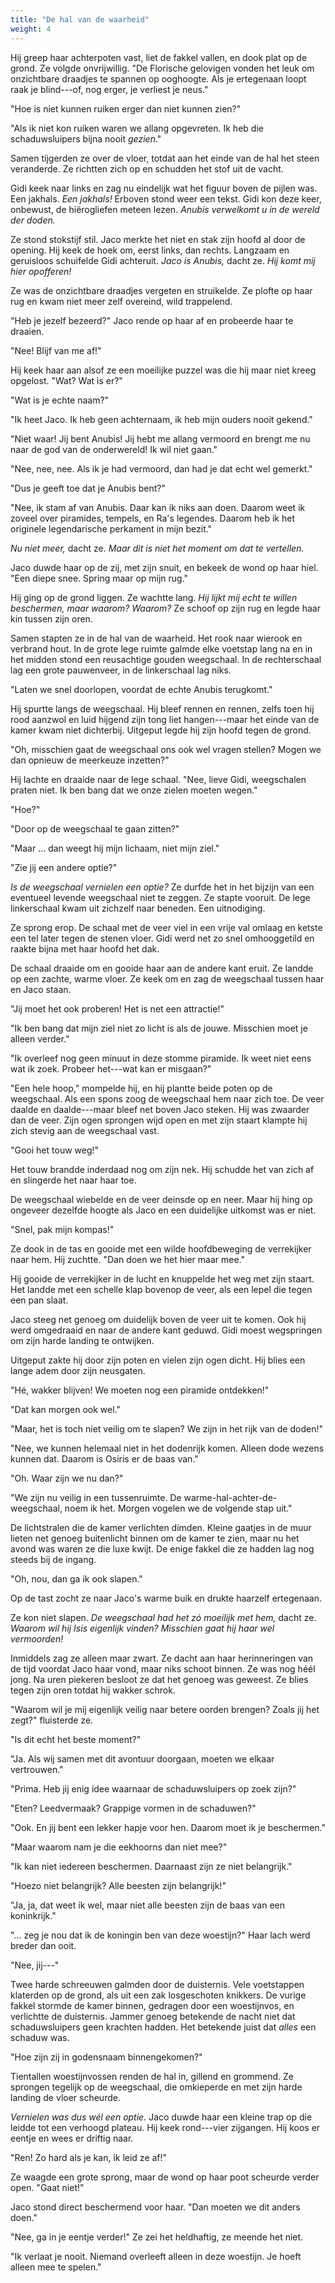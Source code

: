 ```yaml
---
title: "De hal van de waarheid"
weight: 4
---
```


Hij greep haar achterpoten vast, liet de fakkel vallen, en dook plat op de grond. Ze volgde onvrijwillig. "De Florische gelovigen vonden het leuk om onzichtbare draadjes te spannen op ooghoogte. Als je ertegenaan loopt raak je blind---of, nog erger, je verliest je neus."

"Hoe is niet kunnen ruiken erger dan niet kunnen zien?"

"Als ik niet kon ruiken waren we allang opgevreten. Ik heb die schaduwsluipers bijna nooit _gezien_."

Samen tijgerden ze over de vloer, totdat aan het einde van de hal het steen veranderde. Ze richtten zich op en schudden het stof uit de vacht.

Gidi keek naar links en zag nu eindelijk wat het figuur boven de pijlen was. Een jakhals. *Een jakhals!* Erboven stond weer een tekst. Gidi kon deze keer, onbewust, de hiërogliefen meteen lezen. *Anubis verwelkomt u in de wereld der doden.*

Ze stond stokstijf stil. Jaco merkte het niet en stak zijn hoofd al door de opening. Hij keek de hoek om, eerst links, dan rechts. Langzaam en geruisloos schuifelde Gidi achteruit. _Jaco is Anubis,_ dacht ze. _Hij komt mij hier opofferen!_

Ze was de onzichtbare draadjes vergeten en struikelde. Ze plofte op haar rug en kwam niet meer zelf overeind, wild trappelend.

"Heb je jezelf bezeerd?" Jaco rende op haar af en probeerde haar te draaien.

"Nee! Blijf van me af!"

Hij keek haar aan alsof ze een moeilijke puzzel was die hij maar niet kreeg opgelost. "Wat? Wat is er?"

"Wat is je echte naam?"

"Ik heet Jaco. Ik heb geen achternaam, ik heb mijn ouders nooit gekend."

"Niet waar! Jij bent Anubis! Jij hebt me allang vermoord en brengt me nu naar de god van de onderwereld! Ik wil niet gaan."

"Nee, nee, nee. Als ik je had vermoord, dan had je dat echt wel gemerkt."

"Dus je geeft toe dat je Anubis bent?"

"Nee, ik stam af van Anubis. Daar kan ik niks aan doen. Daarom weet ik zoveel over piramides, tempels, en Ra's legendes. Daarom heb ik het originele legendarische perkament in mijn bezit."

_Nu niet meer,_ dacht ze. _Maar dit is niet het moment om dat te vertellen._ 

Jaco duwde haar op de zij, met zijn snuit, en bekeek de wond op haar hiel. "Een diepe snee. Spring maar op mijn rug."

Hij ging op de grond liggen. Ze wachtte lang. _Hij lijkt mij echt te willen beschermen, maar waarom? Waarom?_ Ze schoof op zijn rug en legde haar kin tussen zijn oren.

Samen stapten ze in de hal van de waarheid. Het rook naar wierook en verbrand hout. In de grote lege ruimte galmde elke voetstap lang na en in het midden stond een reusachtige gouden weegschaal. In de rechterschaal lag een grote pauwenveer, in de linkerschaal lag niks.

"Laten we snel doorlopen, voordat de echte Anubis terugkomt."

Hij spurtte langs de weegschaal. Hij bleef rennen en rennen, zelfs toen hij rood aanzwol en luid hijgend zijn tong liet hangen---maar het einde van de kamer kwam niet dichterbij. Uitgeput legde hij zijn hoofd tegen de grond.

"Oh, misschien gaat de weegschaal ons ook wel vragen stellen? Mogen we dan opnieuw de meerkeuze inzetten?"

Hij lachte en draaide naar de lege schaal. "Nee, lieve Gidi, weegschalen praten niet. Ik ben bang dat we onze zielen moeten wegen."

"Hoe?"

"Door op de weegschaal te gaan zitten?"

"Maar ... dan weegt hij mijn lichaam, niet mijn ziel."

"Zie jij een andere optie?"

_Is de weegschaal vernielen een optie?_ Ze durfde het in het bijzijn van een eventueel levende weegschaal niet te zeggen. Ze stapte vooruit. De lege linkerschaal kwam uit zichzelf naar beneden. Een uitnodiging.

Ze sprong erop. De schaal met de veer viel in een vrije val omlaag en ketste een tel later tegen de stenen vloer. Gidi werd net zo snel omhooggetild en raakte bijna met haar hoofd het dak.

De schaal draaide om en gooide haar aan de andere kant eruit. Ze landde op een zachte, warme vloer. Ze keek om en zag de weegschaal tussen haar en Jaco staan.

"Jij moet het ook proberen! Het is net een attractie!"

"Ik ben bang dat mijn ziel niet zo licht is als de jouwe. Misschien moet je alleen verder."

"Ik overleef nog geen minuut in deze stomme piramide. Ik weet niet eens wat ik zoek. Probeer het---wat kan er misgaan?"

"Een hele hoop," mompelde hij, en hij plantte beide poten op de weegschaal. Als een spons zoog de weegschaal hem naar zich toe. De veer daalde en daalde---maar bleef net boven Jaco steken. Hij was zwaarder dan de veer. Zijn ogen sprongen wijd open en met zijn staart klampte hij zich stevig aan de weegschaal vast.

"Gooi het touw weg!"

Het touw brandde inderdaad nog om zijn nek. Hij schudde het van zich af en slingerde het naar haar toe.

De weegschaal wiebelde en de veer deinsde op en neer. Maar hij hing op ongeveer dezelfde hoogte als Jaco en een duidelijke uitkomst was er niet.

"Snel, pak mijn kompas!"

Ze dook in de tas en gooide met een wilde hoofdbeweging de verrekijker naar hem. Hij zuchtte. "Dan doen we het hier maar mee."

Hij gooide de verrekijker in de lucht en knuppelde het weg met zijn staart. Het landde met een schelle klap bovenop de veer, als een lepel die tegen een pan slaat.

Jaco steeg net genoeg om duidelijk boven de veer uit te komen. Ook hij werd omgedraaid en naar de andere kant geduwd. Gidi moest wegspringen om zijn harde landing te ontwijken.

Uitgeput zakte hij door zijn poten en vielen zijn ogen dicht. Hij blies een lange adem door zijn neusgaten.

"Hé, wakker blijven! We moeten nog een piramide ontdekken!"

"Dat kan morgen ook wel."

"Maar, het is toch niet veilig om te slapen? We zijn in het rijk van de doden!"

"Nee, we kunnen helemaal niet in het dodenrijk komen. Alleen dode wezens kunnen dat. Daarom is Osiris er de baas van."

"Oh. Waar zijn we nu dan?"

"We zijn nu veilig in een tussenruimte. De warme-hal-achter-de-weegschaal, noem ik het. Morgen vogelen we de volgende stap uit."

De lichtstralen die de kamer verlichten dimden. Kleine gaatjes in de muur lieten net genoeg buitenlicht binnen om de kamer te zien, maar nu het avond was waren ze die luxe kwijt. De enige fakkel die ze hadden lag nog steeds bij de ingang.

"Oh, nou, dan ga ik ook slapen."

Op de tast zocht ze naar Jaco's warme buik en drukte haarzelf ertegenaan.

Ze kon niet slapen. _De weegschaal had het zó moeilijk met hem,_ dacht ze. _Waarom wil hij Isis eigenlijk vinden? Misschien gaat hij haar wel vermoorden!_

Inmiddels zag ze alleen maar zwart. Ze dacht aan haar herinneringen van de tijd voordat Jaco haar vond, maar niks schoot binnen. Ze was nog héél jong. Na uren piekeren besloot ze dat het genoeg was geweest. Ze blies tegen zijn oren totdat hij wakker schrok.

"Waarom wil je mij eigenlijk veilig naar betere oorden brengen? Zoals jij het zegt?" fluisterde ze.

"Is dit echt het beste moment?"

"Ja. Als wij samen met dit avontuur doorgaan, moeten we elkaar vertrouwen."

"Prima. Heb jij enig idee waarnaar de schaduwsluipers op zoek zijn?"

"Eten? Leedvermaak? Grappige vormen in de schaduwen?"

"Ook. En jij bent een lekker hapje voor hen. Daarom moet ik je beschermen."

"Maar waarom nam je die eekhoorns dan niet mee?"

"Ik kan niet iedereen beschermen. Daarnaast zijn ze niet belangrijk."

"Hoezo niet belangrijk? Alle beesten zijn belangrijk!"

"Ja, ja, dat weet ik wel, maar niet alle beesten zijn de baas van een koninkrijk."

"... zeg je nou dat ik de koningin ben van deze woestijn?" Haar lach werd breder dan ooit.

"Nee, jij---"

Twee harde schreeuwen galmden door de duisternis. Vele voetstappen klaterden op de grond, als uit een zak losgeschoten knikkers. De vurige fakkel stormde de kamer binnen, gedragen door een woestijnvos, en verlichtte de duisternis. Jammer genoeg betekende de nacht niet dat schaduwsluipers geen krachten hadden. Het betekende juist dat _alles_ een schaduw was.

"Hoe zijn zij in godensnaam binnengekomen?"

Tientallen woestijnvossen renden de hal in, gillend en grommend. Ze sprongen tegelijk op de weegschaal, die omkieperde en met zijn harde landing de vloer scheurde.

_Vernielen was dus wél een optie._ Jaco duwde haar een kleine trap op die leidde tot een verhoogd plateau. Hij keek rond---vier zijgangen. Hij koos er eentje en wees er driftig naar.

"Ren! Zo hard als je kan, ik leid ze af!"

Ze waagde een grote sprong, maar de wond op haar poot scheurde verder open. "Gaat niet!"

Jaco stond direct beschermend voor haar. "Dan moeten we dit anders doen."

"Nee, ga in je eentje verder!" Ze zei het heldhaftig, ze meende het niet.

"Ik verlaat je nooit. Niemand overleeft alleen in deze woestijn. Je hoeft alleen mee te spelen."